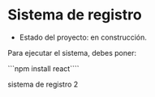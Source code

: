 <h1>Sistema de registro</h1>

- Estado del proyecto: en construcción.

Para ejecutar el sistema, debes poner:

```npm install  react````

sistema de registro 2
